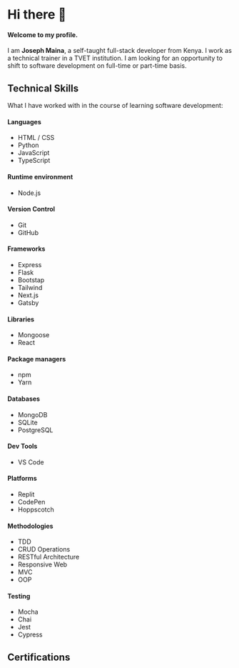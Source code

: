 # Hi there 👋

#### Welcome to my profile.

I am **Joseph Maina**, a self-taught full-stack developer from Kenya. I work as a technical trainer in a TVET institution. I am looking for an opportunity to shift to software development on full-time or part-time basis.

## Technical Skills

What I have worked with in the course of learning software development:

#### Languages
  * HTML / CSS
  * Python
  * JavaScript
  * TypeScript

#### Runtime environment
  * Node.js

#### Version Control
  * Git
  * GitHub

#### Frameworks
  * Express
  * Flask
  * Bootstap
  * Tailwind
  * Next.js
  * Gatsby

#### Libraries
  * Mongoose
  * React

#### Package managers
  * npm
  * Yarn

#### Databases
  * MongoDB
  * SQLite
  * PostgreSQL

#### Dev Tools
  * VS Code

#### Platforms
  * Replit
  * CodePen
  * Hoppscotch

#### Methodologies
  * TDD
  * CRUD Operations
  * RESTful Architecture
  * Responsive Web
  * MVC
  * OOP

#### Testing
 * Mocha
 * Chai
 * Jest
 * Cypress

## Certifications

<!--
**jmkimani/jmkimani** is a ✨ _special_ ✨ repository because its `README.md` (this file) appears on your GitHub profile.

Here are some ideas to get you started:

- 🔭 I’m currently working on ...
- 🌱 I’m currently learning ...
- 👯 I’m looking to collaborate on ...
- 🤔 I’m looking for help with ...
- 💬 Ask me about ...
- 📫 How to reach me: ...
- 😄 Pronouns: ...
- ⚡ Fun fact: ...
-->
